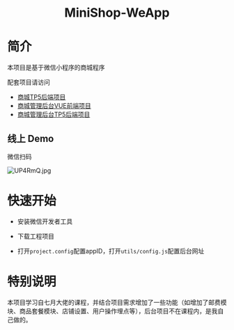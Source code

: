 <h1 align="center">
  MiniShop-WeApp
</h1>

# 简介

本项目是基于微信小程序的商城程序

配套项目请访问

* [商城TP5后端项目](https://github.com/Li-Zhi-Wei/MiniShop-backend)
* [商城管理后台VUE前端项目](https://github.com/Li-Zhi-Wei/MiniShop-CMS-VUE)
* [商城管理后台TP5后端项目](https://github.com/Li-Zhi-Wei/MiniShop-CMS-backend)

## 线上 Demo

微信扫码

![UP4RmQ.jpg](https://s1.ax1x.com/2020/07/06/UP4RmQ.jpg)

# 快速开始

* 安装微信开发者工具

* 下载工程项目

* 打开``project.config``配置appID，打开``utils/config.js``配置后台网址

# 特别说明

本项目学习自七月大佬的课程，并结合项目需求增加了一些功能（如增加了邮费模块、商品套餐模块、店铺设置、用户操作埋点等），后台项目不在课程内，是我自己做的。
